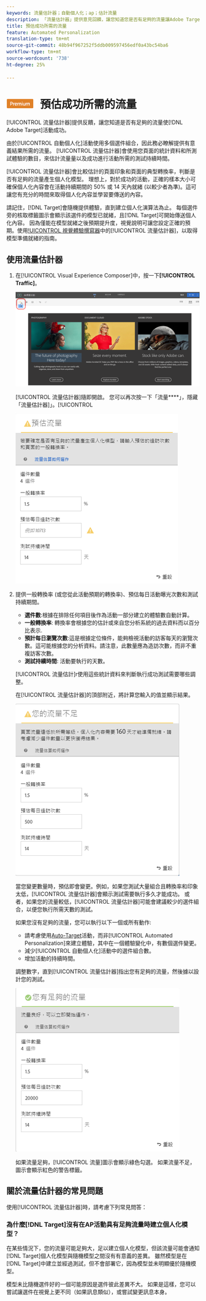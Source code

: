 ```yaml
---
keywords: 流量估計器；自動個人化；ap；估計流量
description: 「流量估計器」提供意見回饋，讓您知道您是否有足夠的流量讓Adobe Target活動成功。
title: 預估成功所需的流量
feature: Automated Personalization
translation-type: tm+mt
source-git-commit: 48b94f967252f5ddb009597456edf0a43bc54ba6
workflow-type: tm+mt
source-wordcount: '738'
ht-degree: 25%

---
```



# ![PREMIUM](/help/assets/premium.png) 預估成功所需的流量

[!UICONTROL 流量估計器]提供反饋，讓您知道是否有足夠的流量使[!DNL Adobe Target]活動成功。

由於[!UICONTROL 自動個人化]活動使用多個選件組合，因此務必瞭解提供有意義結果所需的流量。 [!UICONTROL 流量估計器]會使用您頁面的統計資料和所測試體驗的數目，來估計流量量以及成功進行活動所需的測試持續時間。

[!UICONTROL 流量估計器]會比較估計的頁面印象和頁面的典型轉換率，判斷是否有足夠的流量產生個人化模型。 理想上，對於成功的活動，正確的樣本大小可確保個人化內容會在活動持續期間的 50% 或 14 天內就緒 (以較少者為準)。這可讓您有充分的時間來取得個人化內容並學習要傳送的內容。

請記住，[!DNL Target]會隨機提供體驗，直到建立個人化演算法為止。 每個選件旁的核取標籤圖示會顯示該選件的模型已就緒，且[!DNL Target]可開始傳送個人化內容。 因為僅能在模型就緒之後預期提升度，視覺說明可讓您設定正確的預期。使用[!UICONTROL 視覺體驗撰寫器](VEC)中的[!UICONTROL 流量估計器]，以取得模型準備就緒的指南。

## 使用流量估計器

1. 在[!UICONTROL Visual Experience Composer]中，按一下&#x200B;**[!UICONTROL Traffic]**。

   ![流量圖示](/help/c-activities/t-automated-personalization/assets/icon-traffic.png)

   [!UICONTROL 流量估計器]隨即開啟。 您可以再次按一下「流量&#x200B;****」，隱藏「流量估計器]」。[!UICONTROL 

   ![](assets/ap_est.png)

1. 提供一般轉換率 (或您從此活動預期的轉換率)、預估每日活動曝光次數和測試持續期間。

   * **選件數**:根據在排除任何項目後作為活動一部分建立的體驗數自動計算。
   * **一般轉換率**: 轉換率會根據您的估計或來自您分析系統的過去資料而以百分比表示.
   * **預計每日瀏覽次數**:這是根據定位條件，能夠檢視活動的訪客每天的瀏覽次數。這可能根據您的分析資料。請注意，此數量應為造訪次數，而非不重複訪客次數。
   * **測試持續時間**: 活動要執行的天數。

   [!UICONTROL 流量估計]r使用這些統計資料來判斷執行成功測試需要哪些調整。

   在[!UICONTROL 流量估計器]的頂部附近，將計算您輸入的值並顯示結果。

   ![](assets/ap_est_no.png)

   當您變更數量時，預估即會變更。例如，如果您測試大量組合且轉換率和印象太低，[!UICONTROL 流量估計器]會顯示測試需要執行多久才能成功。 或者，如果您的流量較低，[!UICONTROL 流量估計器]可能會建議較少的選件組合，以便您執行所需天數的測試。

   如果您沒有足夠的流量，您可以執行以下一個或所有動作:

   * 請考慮使用[Auto-Target](/help/c-activities/auto-target/auto-target-to-optimize.md)活動，而非[!UICONTROL Automated Personalization]來建立體驗，其中在一個體驗變化中，有數個選件變更。
   * 減少[!UICONTROL 自動個人化]活動中的選件組合數。
   * 增加活動的持續時間。

   調整數字，直到[!UICONTROL 流量估計器]指出您有足夠的流量，然後據以設計您的測試。

   ![](assets/ap_est_yes.png)

   如果流量足夠，[!UICONTROL 流量]圖示會顯示綠色勾選。 如果流量不足，圖示會顯示紅色的警告標籤。

## 關於流量估計器的常見問題

使用[!UICONTROL 流量估計器]時，請考慮下列常見問答：

### 為什麼[!DNL Target]沒有在AP活動具有足夠流量時建立個人化模型？

在某些情況下，您的流量可能足夠大，足以建立個人化模型，但該流量可能會通知[!DNL Target]個人化模型與隨機模型之間沒有有意義的差異。 雖然模型是在[!DNL Target]中建立並經過測試，但不會部署它，因為模型並未明顯優於隨機模型。

模型未比隨機選件好的一個可能原因是選件彼此差異不大。 如果是這樣，您可以嘗試讓選件在視覺上更不同（如果訊息類似），或嘗試變更訊息本身。
